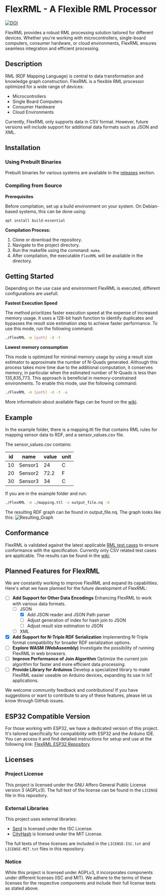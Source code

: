 # FlexRML - A Flexible RML Processor

[![DOI](https://zenodo.org/badge/DOI/10.5281/zenodo.10256148.svg)](https://doi.org/10.5281/zenodo.10256148)

FlexRML provides a robust RML processing solution tailored for different devices. Whether you're working with microcontrollers, single-board computers, consumer hardware, or cloud environments, FlexRML ensures seamless integration and efficient processing.

## Description

RML (RDF Mapping Language) is central to data transformation and knowledge graph construction. FlexRML is a flexible RML processor optimized for a wide range of devices:

- Microcontrollers
- Single Board Computers
- Consumer Hardware
- Cloud Environments

Currently, FlexRML only supports data in CSV format. However, future versions will include support for additional data formats such as JSON and XML.

## Installation

### Using Prebuilt Binaries
Prebuilt binaries for various systems are available in the [releases](https://github.com/wintechis/flex-rml/releases) section.

### Compiling from Source
**Prerequisites**

Before compilation, set up a build environment on your system. 
On Debian-based systems, this can be done using:

```bash
apt install build-essential
```

**Compilation Process:**

1. Clone or download the repository.
2. Navigate to the project directory.
3. Run the makefile using the command: `make`.
4. After compilation, the executable `FlexRML` will be available in the directory.

## Getting Started

Depending on the use case and environment FlexRML is executed, different configurations are usefull. 

**Fastest Execution Speed**

The method prioritizes faster execution speed at the expense of increased memory usage. It uses a 128-bit hash function to identify duplicates and bypasses the result size estimation step to achieve faster performance. To use this mode, run the following command:
```bash
./FlexRML -m [path] -d -t
```


**Lowest memory consumption**

This mode is optimized for minimal memory usage by using a result size estimator to approximate the number of N-Quads generated. Although this process takes more time due to the additional computation, it conserves memory, in particular when the estimated number of N-Quads is less than 135,835,773. This approach is beneficial in memory-constrained environments. To enable this mode, use the following command:
```bash
./FlexRML -m [path] -d -t -a
```

More informatioin about available flags can be found on the [wiki](https://github.com/wintechis/flex-rml/wiki/How-To-Use%3F).

## Example

In the example folder, there is a mapping.ttl file that contains RML rules for mapping sensor data to RDF, and a sensor_values.csv file.

The sensor_values.csv contains:

| id  | name    | value | unit |
| --- | ------- | ----- | ---- |
| 10  | Sensor1 | 24    | C    |
| 20  | Sensor2 | 72.2  | F    |
| 30  | Sensor3 | 34    | C    |

If you are in the example folder and run:

```bash
./FlexRML -m ./mapping.ttl -o output_file.nq -d
```

The resulting RDF graph can be found in output_file.nq.
The graph looks like this:
![Resulting_Graph](https://github.com/FreuMi/FlexRML/blob/main/example/output_graph.png)

## Conformance
FlexRML is validated against the latest applicable [RML test cases](https://github.com/kg-construct/rml-test-cases) to ensure conformance with the specification. Currently only CSV related test cases are applicable.
The results can be found in the [wiki](https://github.com/wintechis/flex-rml/wiki/Conformence-to-Test-Cases).

## Planned Features for FlexRML
We are constantly working to improve FlexRML and expand its capabilities. Here's what we have planned for the future development of FlexRML:
- [ ] **Add Support for Other Data Encodings** Enhancing FlexRML to work with various data formats.
     + [ ] JSON
          - [x] Add JSON reader and JSON Path parser
          - [ ] Adjust generation of index for hash join to JSON
          - [ ] Adjust result size estimation to JSON
     + [ ] XML
- [x] **Add Support for N-Triple RDF Serialization** Implementing N-Triple format compatibility for broader RDF serialization options.
- [ ] **Explore WASM (WebAssembly)** Investigate the possibility of running FlexRML in web browsers.
- [ ] **Improve Performance of Join Algorithm** Optimize the current join algorithm for faster and more efficient data processing.
- [ ] **Provide Library for Arduinos** Develop a specialized library to make FlexRML easier useable on Arduino devices, expanding its use in IoT applications.

We welcome community feedback and contributions! If you have suggestions or want to contribute to any of these features, please let us know through GitHub issues.

## ESP32 Compatible Version

For those working with ESP32, we have a dedicated version of this project. It's tailored specifically for compatibility with ESP32 and the Arduino IDE. You can access it and find detailed instructions for setup and use at the following link:
[FlexRML ESP32 Repository](https://github.com/wintechis/flex-rml-esp32/tree/main)



## Licenses

### Project License

This project is licensed under the GNU Affero General Public License version 3 (AGPLv3). The full text of the license can be found in the `LICENSE` file in this repository.

### External Libraries
This project uses external libraries:

- [Serd](https://github.com/drobilla/serd) is licensed under the ISC License.
- [CityHash](https://github.com/google/cityhash/) is licensed under the MIT License.

The full texts of these licenses are included in the `LICENSE-ISC.txt` and `LICENSE-MIT.txt` files in this repository.

### Notice

While this project is licensed under AGPLv3, it incorporates components under different licenses (ISC and MIT). We adhere to the terms of these licenses for the respective components and include their full license texts as stated above.
